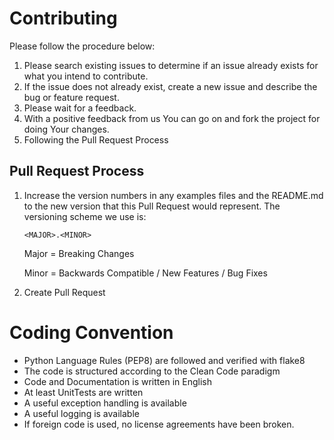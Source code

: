 # Contributing

Please follow the procedure below:

1. Please search existing issues to determine if an issue already exists for what you intend to contribute. 
2. If the issue does not already exist, create a new issue and describe the bug or feature request.
3. Please wait for a feedback.
4. With a positive feedback from us You can go on and fork the project for doing Your changes.
5. Following the Pull Request Process

## Pull Request Process

1. Increase the version numbers in any examples files and the README.md to the new version that this
   Pull Request would represent. The versioning scheme we use is:
   
   ```
   <MAJOR>.<MINOR>
   ```
      
   Major = Breaking Changes 
   
   Minor = Backwards Compatible / New Features / Bug Fixes
  
2. Create Pull Request

# Coding Convention

* Python Language Rules (PEP8) are followed and verified with flake8
* The code is structured according to the Clean Code paradigm
* Code and Documentation is written in English
* At least UnitTests are written
* A useful exception handling is available
* A useful logging is available
* If foreign code is used, no license agreements have been broken.


